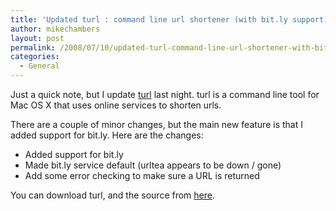 ```yaml
---
title: 'Updated turl : command line url shortener (with bit.ly support)'
author: mikechambers
layout: post
permalink: /2008/07/10/updated-turl-command-line-url-shortener-with-bitly-support/
categories:
  - General
---
```



Just a quick note, but I update [turl][1] last night. turl is a command line tool for Mac OS X that uses online services to shorten urls. 

There are a couple of minor changes, but the main new feature is that I added support for bit.ly. Here are the changes:

*   Added support for bit.ly
*   Made bit.ly service default (urltea appears to be down / gone)
*   Add some error checking to make sure a URL is returned

You can download turl, and the source from [here][1].

 [1]: http://code.google.com/p/turl/